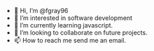 - 👋 Hi, I’m @fgray96
- 👀 I’m interested in software development
- 🌱 I’m currently learning javascript.
- 💞️ I’m looking to collaborate on future projects.
- 📫 How to reach me send me an email.

<!---
fgray96/fgray96 is a ✨ special ✨ repository because its `README.md` (this file) appears on your GitHub profile.
You can click the Preview link to take a look at your changes.
--->
